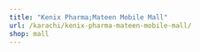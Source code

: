 ```yaml
---
title: "Kenix Pharma;Mateen Mobile Mall"
url: /karachi/kenix-pharma-mateen-mobile-mall/
shop: mall
---
```

